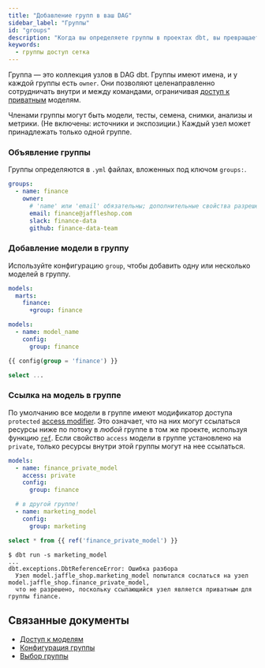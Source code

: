 ```yaml
---
title: "Добавление групп в ваш DAG"
sidebar_label: "Группы"
id: "groups"
description: "Когда вы определяете группы в проектах dbt, вы превращаете неявные отношения в явную группировку."
keywords:
  - группы доступ сетка
---
```


Группа — это коллекция узлов в DAG dbt. Группы имеют имена, и у каждой группы есть `owner`. Они позволяют целенаправленно сотрудничать внутри и между командами, ограничивая [доступ к приватным](/reference/resource-configs/access) моделям.

Членами группы могут быть модели, тесты, семена, снимки, анализы и метрики. (Не включены: источники и экспозиции.) Каждый узел может принадлежать только одной группе.

### Объявление группы

Группы определяются в `.yml` файлах, вложенных под ключом `groups:`.

<File name='models/marts/finance/finance.yml'>

```yaml
groups:
  - name: finance
    owner:
      # 'name' или 'email' обязательны; дополнительные свойства разрешены
      email: finance@jaffleshop.com
      slack: finance-data
      github: finance-data-team
```

</File>

### Добавление модели в группу

Используйте конфигурацию `group`, чтобы добавить одну или несколько моделей в группу.

<Tabs>
<TabItem value="project" label="Уровень проекта">

<File name='dbt_project.yml'>

```yml
models:
  marts:
    finance:
      +group: finance
```

</File>

</TabItem>

<TabItem value="model-yaml" label="Уровень модели">

<File name='models/schema.yml'>

```yml
models:
  - name: model_name
    config:
      group: finance
```

</File>

</TabItem>

<TabItem value="model-file" label="В файле">

<File name='models/model_name.sql'>

```sql
{{ config(group = 'finance') }}

select ...
```

</File>

</TabItem>

</Tabs>

### Ссылка на модель в группе

По умолчанию все модели в группе имеют модификатор доступа `protected` [access modifier](/reference/resource-configs/access). Это означает, что на них могут ссылаться ресурсы ниже по потоку в _любой_ группе в том же проекте, используя функцию [`ref`](/reference/dbt-jinja-functions/ref). Если свойство `access` модели в группе установлено на `private`, только ресурсы внутри этой группы могут на нее ссылаться.

<File name='models/schema.yml'>

```yml
models:
  - name: finance_private_model
    access: private
    config:
      group: finance

  # в другой группе!
  - name: marketing_model
    config:
      group: marketing
```
</File>

<File name='models/marketing_model.sql'>

```sql
select * from {{ ref('finance_private_model') }}
```
</File>

```shell
$ dbt run -s marketing_model
...
dbt.exceptions.DbtReferenceError: Ошибка разбора
  Узел model.jaffle_shop.marketing_model попытался сослаться на узел model.jaffle_shop.finance_private_model, 
  что не разрешено, поскольку ссылающийся узел является приватным для группы finance.
```

## Связанные документы

* [Доступ к моделям](/docs/collaborate/govern/model-access#groups)
* [Конфигурация группы](/reference/resource-configs/group)
* [Выбор группы](/reference/node-selection/methods#group)